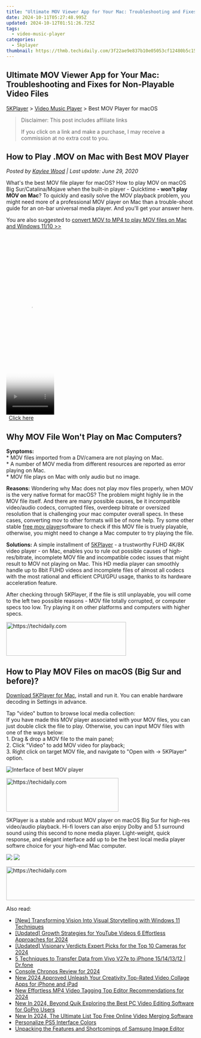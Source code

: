 ```yaml
---
title: "Ultimate MOV Viewer App for Your Mac: Troubleshooting and Fixes for Non-Playable Video Files"
date: 2024-10-11T05:27:48.995Z
updated: 2024-10-12T01:51:26.725Z
tags:
  - video-music-player
categories:
  - 5kplayer
thumbnail: https://thmb.techidaily.com/3f22ae9e837b10e05053cf12480b5c15e8d166c20b49b11db4fda3e3ee1b2757.jpg
---
```


## Ultimate MOV Viewer App for Your Mac: Troubleshooting and Fixes for Non-Playable Video Files

[5KPlayer](https://tools.techidaily.com/5kplayer/products/) \> [Video Music Player](https://tools.techidaily.com/5kplayer/video-music-player/) \> Best MOV Player for macOS

>  Disclaimer: This post includes affiliate links
>
>  If you click on a link and make a purchase, I may receive a commission at no extra cost to you.
>

## How to Play .MOV on Mac with Best MOV Player

 _Posted by [Kaylee Wood](https://www.quora.com/profile/Amanda-Hu-21) | Last update: June 29, 2020_

What's the best MOV file player for macOS? How to play MOV on macOS Big Sur/Catalina/Mojave when the built-in player - Quicktime **\- won't play MOV on Mac**? To quickly and easily solve the MOV playback problem, you might need more of a professional MOV player on Mac than a trouble-shoot guide for an on-bar universal media player. And you'll get your answer here. 

You are also suggested to [convert MOV to MP4 to play MOV files on Mac and Windows 11/10 >>](https://tools.techidaily.com/winxdvd/products/)

<!-- affiliate ads begin -->
<span id="1976998">
					<video width="128" height="480" style="cursor:pointer"
           poster="//a.impactradius-go.com/display-clicktoplayimage/1976998.png"
           onclick="if(!this.playClicked){this.play();this.setAttribute('controls',true);this.playClicked=true;}">
	   <source src="//a.impactradius-go.com/display-ad/22993-1976998">
	   <img src="//a.impactradius-go.com/display-clicktoplayimage/1976998.png" style="border: none; height: 100%; width: 100%; object-fit: contain">
	</video>
	<div style="width:80px;text-align:center"><a href="javascript:window.open(decodeURIComponent('https%3A%2F%2Fhomestyler.sjv.io%2Fc%2F5597632%2F1976998%2F22993'), '_blank');void(0);">Click here</a></div>
</span>
<img height="0" width="0" src="https://imp.pxf.io/i/5597632/1976998/22993" style="position:absolute;visibility:hidden;" border="0" />
<!-- affiliate ads end -->

## Why MOV File Won't Play on Mac Computers?

**Synptoms:**  
 \* MOV files imported from a DV/camera are not playing on Mac.  
\* A number of MOV media from different resources are reported as error playing on Mac.  
\* MOV file plays on Mac with only audio but no image.

**Reasons:** Wondering why Mac does not play mov files properly, when MOV is the very native format for macOS? The problem might highly lie in the MOV file itself. And there are many possible causes, be it incompatible video/audio codecs, corrupted files, overdeep bitrate or oversized resolution that is challenging your mac computer overall specs. In these cases, converting mov to other formats will be of none help. Try some other stable [free mov player](https://tools.techidaily.com/5kplayer/video-music-player/)software to check if this MOV file is truely playable, otherwise, you might need to change a Mac computer to try playing the file.

**Solutions:** A simple installment of [5KPlayer](https://tools.techidaily.com/5kplayer/products/) \- a trustworthy FUHD 4K/8K video player - on Mac, enables you to rule out possible causes of high-res/bitrate, incomplete MOV file and incompatible codec issues that might result to MOV not playing on Mac. This HD media player can smoothly handle up to 8bit FUHD videos and incomplete files of almost all codecs with the most rational and efficient CPU/GPU usage, thanks to its hardware acceleration feature. 

After checking through 5KPlayer, if the file is still unplayable, you will come to the left two possible reasons - MOV file totally corrupted, or computer specs too low. Try playing it on other platforms and computers with higher specs. 

<!-- affiliate ads begin -->
<a href="https://bluettius.sjv.io/c/5597632/2139109/17108" target="_top" id="2139109">
  <img src="//a.impactradius-go.com/display-ad/17108-2139109" border="0" alt="https://techidaily.com" width="320" height="90"/>
</a>
<img height="0" width="0" src="https://bluettius.sjv.io/i/5597632/2139109/17108" style="position:absolute;visibility:hidden;" border="0" />
<!-- affiliate ads end -->

## How to Play MOV Files on macOS (Big Sur and before)?

[Download 5KPlayer for Mac](https://tools.techidaily.com/5kplayer/products/), install and run it. You can enable hardware decoding in Settings in advance. 

Tap "video" button to browse local media collection:  
 If you have made this MOV player associated with your MOV files, you can just double click the file to play. Otherwise, you can input MOV files with one of the ways below:  
 1\. Drag & drop a MOV file to the main panel;  
 2\. Click "Video" to add MOV video for playback;  
 3\. Right click on target MOV file, and navigate to "Open with -> 5KPlayer" option.

![Interface of best MOV player](https://www.5kplayer.com/video-music-player/img/video-player-macos-mojave.png) 

<!-- affiliate ads begin -->
<a href="https://laganoo.pxf.io/c/5597632/1657396/16446" target="_top" id="1657396">
  <img src="//a.impactradius-go.com/display-ad/16446-1657396" border="0" alt="https://techidaily.com" width="300" height="90"/>
</a>
<img height="0" width="0" src="https://laganoo.pxf.io/i/5597632/1657396/16446" style="position:absolute;visibility:hidden;" border="0" />
<!-- affiliate ads end -->

5KPlayer is a stable and robust MOV player on macOS Big Sur for high-res video/audio playback. Hi-fi lovers can also enjoy Dolby and 5.1 surround sound using this second to none media player. Light-weight, quick response, and elegant interface add up to be the best local media player softwre choice for your high-end Mac computer. 

[![](https://www.5kplayer.com/video-music-player/../button/freedownbackwin.png)](https://tools.techidaily.com/5kplayer/products/) [![](https://www.5kplayer.com/video-music-player/../button/freedownbackmac.png)](https://tools.techidaily.com/5kplayer/products/)

<!-- affiliate ads begin -->
<a href="https://appsumo.8odi.net/c/5597632/2144289/7443" target="_top" id="2144289">
  <img src="//a.impactradius-go.com/display-ad/7443-2144289" border="0" alt="https://techidaily.com" width="728" height="90"/>
</a>
<img height="0" width="0" src="https://appsumo.8odi.net/i/5597632/2144289/7443" style="position:absolute;visibility:hidden;" border="0" />
<!-- affiliate ads end -->

<ins class="adsbygoogle"
     style="display:block"
     data-ad-format="autorelaxed"
     data-ad-client="ca-pub-7571918770474297"
     data-ad-slot="1223367746"></ins>

<ins class="adsbygoogle"
     style="display:block"
     data-ad-client="ca-pub-7571918770474297"
     data-ad-slot="8358498916"
     data-ad-format="auto"
     data-full-width-responsive="true"></ins>

<span class="atpl-alsoreadstyle">Also read:</span>
<div><ul>
<li><a href="https://some-skills.techidaily.com/new-transforming-vision-into-visual-storytelling-with-windows-11-techniques/"><u>[New] Transforming Vision Into Visual Storytelling with Windows 11 Techniques</u></a></li>
<li><a href="https://eaxpv-info.techidaily.com/updated-growth-strategies-for-youtube-videos-6-effortless-approaches-for-2024/"><u>[Updated] Growth Strategies for YouTube Videos 6 Effortless Approaches for 2024</u></a></li>
<li><a href="https://fox-access.techidaily.com/updated-visionary-verdicts-expert-picks-for-the-top-10-cameras-for-2024/"><u>[Updated] Visionary Verdicts Expert Picks for the Top 10 Cameras for 2024</u></a></li>
<li><a href="https://blog-min.techidaily.com/5-techniques-to-transfer-data-from-vivo-v27e-to-iphone-15141312-drfone-by-drfone-transfer-from-android-transfer-from-android/"><u>5 Techniques to Transfer Data from Vivo V27e to iPhone 15/14/13/12 | Dr.fone</u></a></li>
<li><a href="https://screen-sharing-recording.techidaily.com/console-chronos-review-for-2024/"><u>Console Chronos Review for 2024</u></a></li>
<li><a href="https://video-creation-software.techidaily.com/new-2024-approved-unleash-your-creativity-top-rated-video-collage-apps-for-iphone-and-ipad/"><u>New 2024 Approved Unleash Your Creativity Top-Rated Video Collage Apps for iPhone and iPad</u></a></li>
<li><a href="https://video-creation-software.techidaily.com/new-effortless-mp4-video-tagging-top-editor-recommendations-for-2024/"><u>New Effortless MP4 Video Tagging Top Editor Recommendations for 2024</u></a></li>
<li><a href="https://video-creation-software.techidaily.com/new-in-2024-beyond-quik-exploring-the-best-pc-video-editing-software-for-gopro-users/"><u>New In 2024, Beyond Quik Exploring the Best PC Video Editing Software for GoPro Users</u></a></li>
<li><a href="https://video-creation-software.techidaily.com/new-in-2024-the-ultimate-list-top-free-online-video-merging-software/"><u>New In 2024, The Ultimate List Top Free Online Video Merging Software</u></a></li>
<li><a href="https://games-able.techidaily.com/personalize-ps5-interface-colors/"><u>Personalize PS5 Interface Colors</u></a></li>
<li><a href="https://extra-resources.techidaily.com/unpacking-the-features-and-shortcomings-of-samsung-image-editor/"><u>Unpacking the Features and Shortcomings of Samsung Image Editor</u></a></li>
</ul></div>

